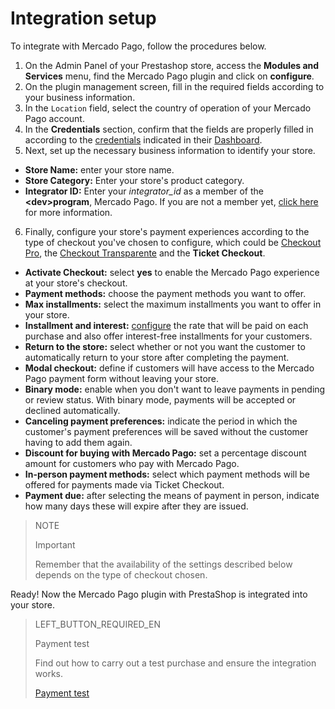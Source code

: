 # Integration setup
 
To integrate with Mercado Pago, follow the procedures below.
 
1. On the Admin Panel of your Prestashop store, access the **Modules and Services** menu, find the Mercado Pago plugin and click on **configure**.
2. On the plugin management screen, fill in the required fields according to your business information.
3. In the `Location` field, select the country of operation of your Mercado Pago account.
4. In the **Credentials** section, confirm that the fields are properly filled in according to the [credentials](https://www.mercadopago[FAKER][URL][DOMAIN]/developers/en/guides/resources/credentials) indicated in their [Dashboard](https://www.mercadopago[FAKER][URL][DOMAIN]/developers/en/guides/resources/devpanel).  
5. Next, set up the necessary business information to identify your store.
 
* **Store Name:** enter your store name.
* **Store Category:** Enter your store's product category.
* **Integrator ID:** Enter your *integrator_id* as a member of the **&lt;dev&gt;program**, Mercado Pago. If you are not a member yet, [click here](https://www.mercadopago[FAKER][URL][DOMAIN]/developers/en/developer-program) for more information.
 
6. Finally, configure your store's payment experiences according to the type of checkout you've chosen to configure, which could be [Checkout Pro](https://www.mercadopago[FAKER][URL][DOMAIN]/developers/en/guides/online-payments/checkout-pro/introduction), the [Checkout Transparente](https://www.mercadopago[FAKER][URL][DOMAIN]/developers/en/guides/online-payments/checkout-api/introduction) and the **Ticket Checkout**.
 
* **Activate Checkout:** select **yes** to enable the Mercado Pago experience at your store's checkout.
* **Payment methods:** choose the payment methods you want to offer.
* **Max installments:** select the maximum installments you want to offer in your store.
* **Installment and interest:** [configure](https://www.mercadopago.com.br/costs-section#from-section=menu) the rate that will be paid on each purchase and also offer interest-free installments for your customers.
* **Return to the store:** select whether or not you want the customer to automatically return to your store after completing the payment.
* **Modal checkout:** define if customers will have access to the Mercado Pago payment form without leaving your store.
* **Binary mode:** enable when you don't want to leave payments in pending or review status. With binary mode, payments will be accepted or declined automatically.
* **Canceling payment preferences:** indicate the period in which the customer's payment preferences will be saved without the customer having to add them again.
* **Discount for buying with Mercado Pago:** set a percentage discount amount for customers who pay with Mercado Pago.
* **In-person payment methods:** select which payment methods will be offered for payments made via Ticket Checkout.
* **Payment due:** after selecting the means of payment in person, indicate how many days these will expire after they are issued.

> NOTE
>
> Important
>
> Remember that the availability of the settings described below depends on the type of checkout chosen.
 
Ready! Now the Mercado Pago plugin with PrestaShop is integrated into your store.
 
> LEFT_BUTTON_REQUIRED_EN
>
> Payment test
>
> Find out how to carry out a test purchase and ensure the integration works.
>
> [Payment test](https://www.mercadopago[FAKER][URL][DOMAIN]/developers/en/guides/plugins/prestashop/testing)